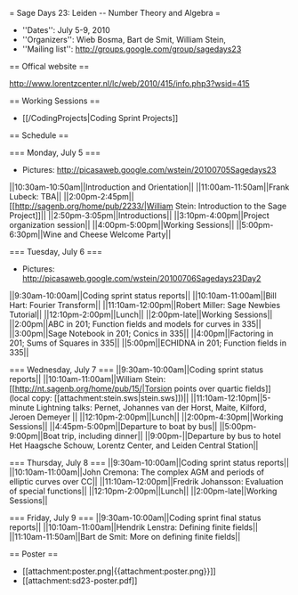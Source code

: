 = Sage Days 23: Leiden -- Number Theory and Algebra =

 * ''Dates'': July 5-9, 2010
 * ''Organizers'':  Wieb Bosma, Bart de Smit, William Stein, 
 * ''Mailing list'': http://groups.google.com/group/sagedays23

== Offical website ==

  http://www.lorentzcenter.nl/lc/web/2010/415/info.php3?wsid=415

== Working Sessions ==

  * [[/CodingProjects|Coding Sprint Projects]]

== Schedule ==


=== Monday, July 5 ===

 * Pictures: http://picasaweb.google.com/wstein/20100705Sagedays23

||10:30am-10:50am||Introduction and Orientation||
||11:00am-11:50am||Frank Lubeck: TBA||
||2:00pm-2:45pm|| [[http://sagenb.org/home/pub/2233/|William Stein: Introduction to the Sage Project]]||
||2:50pm-3:05pm||Introductions||
||3:10pm-4:00pm||Project organization session||
||4:00pm-5:00pm||Working Sessions||
||5:00pm-6:30pm||Wine and Cheese Welcome Party||

=== Tuesday, July 6 ===

 * Pictures: http://picasaweb.google.com/wstein/20100706Sagedays23Day2

||9:30am-10:00am||Coding sprint status reports||
||10:10am-11:00am||Bill Hart: Fourier Transform||
||11:10am-12:00pm||Robert Miller: Sage Newbies Tutorial||
||12:10pm-2:00pm||Lunch||
||2:00pm-late||Working Sessions||
||2:00pm||ABC in 201; Function fields and models for curves in 335||
||3:00pm||Sage Notebook in 201; Conics in 335||
||4:00pm||Factoring in 201; Sums of Squares in 335||
||5:00pm||ECHIDNA in 201; Function fields in 335||

=== Wednesday, July 7 ===
||9:30am-10:00am||Coding sprint status reports||
||10:10am-11:00am||William Stein: [[http://nt.sagenb.org/home/pub/15/|Torsion points over quartic fields]] (local copy: [[attachment:stein.sws|stein.sws]])||
||11:10am-12:10pm||5-minute Lightning talks: Pernet, Johannes van der Horst, Maite, Kilford, Jeroen Demeyer ||
||12:10pm-2:00pm||Lunch||
||2:00pm-4:30pm||Working Sessions||
||4:45pm-5:00pm||Departure to boat by bus||
||5:00pm-9:00pm||Boat trip, including dinner||
||9:00pm-||Departure by bus to hotel Het Haagsche Schouw, Lorentz Center, and Leiden Central Station||


=== Thursday, July 8 ===
||9:30am-10:00am||Coding sprint status reports||
||10:10am-11:00am||John Cremona: The complex AGM and periods of elliptic curves over CC||
||11:10am-12:00pm||Fredrik Johansson: Evaluation of special functions||
||12:10pm-2:00pm||Lunch||
||2:00pm-late||Working Sessions||

=== Friday, July 9 ===
||9:30am-10:00am||Coding sprint final status reports||
||10:10am-11:00am||Hendrik Lenstra: Defining finite fields||
||11:10am-11:50am||Bart de Smit: More on defining finite fields||

== Poster ==
 
  * [[attachment:poster.png|{{attachment:poster.png}}]]
  * [[attachment:sd23-poster.pdf]]
